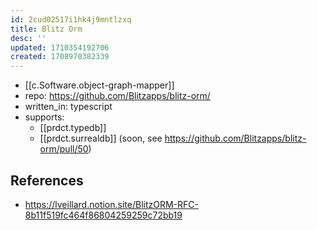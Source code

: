 ```yaml
---
id: 2cud02517i1hk4j9mntlzxq
title: Blitz Orm
desc: ''
updated: 1710354192706
created: 1708970382339
---
```


- [[c.Software.object-graph-mapper]]
- repo: https://github.com/Blitzapps/blitz-orm/
- written_in: typescript
- supports: 
  - [[prdct.typedb]]
  - [[prdct.surrealdb]] (soon, see https://github.com/Blitzapps/blitz-orm/pull/50)

## References

- https://lveillard.notion.site/BlitzORM-RFC-8b11f519fc464f86804259259c72bb19